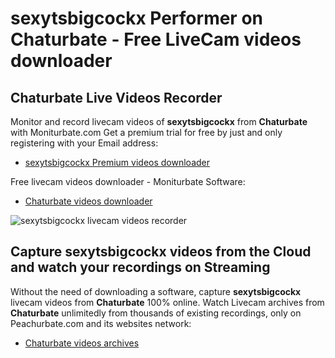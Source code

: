 # sexytsbigcockx Performer on Chaturbate - Free LiveCam videos downloader

## Chaturbate Live Videos Recorder

Monitor and record livecam videos of **sexytsbigcockx** from **Chaturbate** with Moniturbate.com
Get a premium trial for free by just and only registering with your Email address:
* [sexytsbigcockx Premium videos downloader](https://moniturbate.com/request-demo-licence-key.html)

Free livecam videos downloader - Moniturbate Software:
* [Chaturbate videos downloader](https://moniturbate.com/moniturbate-download-software.html)

![sexytsbigcockx livecam videos recorder](https://peachurnet.com/templates/moniturbate-software.png)


## Capture sexytsbigcockx videos from the Cloud and watch your recordings on Streaming

Without the need of downloading a software, capture **sexytsbigcockx** livecam videos from **Chaturbate** 100% online.
Watch Livecam archives from **Chaturbate** unlimitedly from thousands of existing recordings, only on Peachurbate.com and its websites network:
* [Chaturbate videos archives](https://peachurnet.com/)